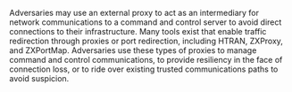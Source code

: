 Adversaries may use an external proxy to act as an intermediary for network communications to a command and control server to avoid direct connections to their infrastructure. Many tools exist that enable traffic redirection through proxies or port redirection, including HTRAN, ZXProxy, and ZXPortMap. Adversaries use these types of proxies to manage command and control communications, to provide resiliency in the face of connection loss, or to ride over existing trusted communications paths to avoid suspicion.
